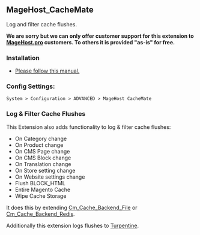 ## MageHost_CacheMate
Log and filter cache flushes.

**We are sorry but we can only offer customer support for this extension to [MageHost.pro](https://magehost.pro) customers. To others it is provided "as-is" for free.**

### Installation

* [Please follow this manual.](https://github.com/magehost/magehost_cachemate/blob/master/INSTALL.md)

### Config Settings:

`System > Configuration > ADVANCED > MageHost CacheMate`

### Log & Filter Cache Flushes
This Extension also adds functionality to log & filter cache flushes:

* On Category change
* On Product change
* On CMS Page change
* On CMS Block change
* On Translation change
* On Store setting change
* On Website settings change
* Flush BLOCK_HTML
* Entire Magento Cache
* Wipe Cache Storage

It does this by extending [Cm_Cache_Backend_File](https://github.com/colinmollenhour/Cm_Cache_Backend_File) or [Cm_Cache_Backend_Redis](https://github.com/colinmollenhour/Cm_Cache_Backend_Redis).

Additionally this extension logs flushes to [Turpentine](https://github.com/nexcess/magento-turpentine). 
